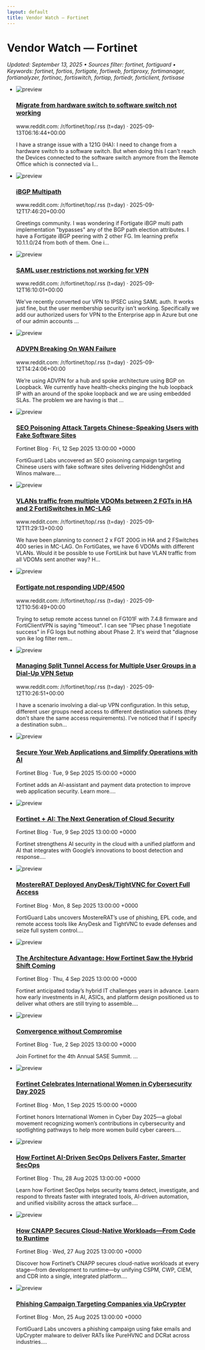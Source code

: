 ```yaml
---
layout: default
title: Vendor Watch — Fortinet
---
```


<link rel="stylesheet" href="{{ '/assets/css/cards.css' | relative_url }}">

# Vendor Watch — Fortinet

_Updated: September 13, 2025 • Sources filter: fortinet, fortiguard • Keywords: fortinet, fortios, fortigate, fortiweb, fortiproxy, fortimanager, fortianalyzer, fortinac, fortiswitch, fortiap, fortiedr, forticlient, fortisase_

<ul class="cards">
<li class="card">
  <img src="https://b.thumbs.redditmedia.com/jk_OliwK9xIK3Ar7CEuIVtyPd9o_BvAdrKLKLEcA2NY.jpg" alt="preview">
  <div>
    <h3><a href="https://www.reddit.com/r/fortinet/comments/1nfq3wf/migrate_from_hardware_switch_to_software_switch/" target="_blank" rel="noopener">Migrate from hardware switch to software switch not working</a></h3>
    <div class="meta">www.reddit.com: /r/fortinet/top/.rss (t=day) · 2025-09-13T06:16:44+00:00</div>
    <p>I have a strange issue with a 121G (HA): I need to change from a hardware switch to a software switch. But when doing this I can&#x27;t reach the Devices connected to the software switch anymore from the Remote Office which is connected via I...</p>
  </div>
</li>
<li class="card">
  <img src="https://icons.duckduckgo.com/ip3/www.reddit.com.ico" alt="preview">
  <div>
    <h3><a href="https://www.reddit.com/r/fortinet/comments/1nf9t33/ibgp_multipath/" target="_blank" rel="noopener">iBGP Multipath</a></h3>
    <div class="meta">www.reddit.com: /r/fortinet/top/.rss (t=day) · 2025-09-12T17:46:20+00:00</div>
    <p>Greetings community. I was wondering if Fortigate iBGP multi path implementation &quot;bypasses&quot; any of the BGP path election attributes. I have a Fortigate iBGP peering with 2 other FG. Im learning prefix 10.1.1.0/24 from both of them. One i...</p>
  </div>
</li>
<li class="card">
  <img src="https://icons.duckduckgo.com/ip3/www.reddit.com.ico" alt="preview">
  <div>
    <h3><a href="https://www.reddit.com/r/fortinet/comments/1nf7c5k/saml_user_restrictions_not_working_for_vpn/" target="_blank" rel="noopener">SAML user restrictions not working for VPN</a></h3>
    <div class="meta">www.reddit.com: /r/fortinet/top/.rss (t=day) · 2025-09-12T16:10:01+00:00</div>
    <p>We&#x27;ve recently converted our VPN to IPSEC using SAML auth. It works just fine, but the user membership security isn&#x27;t working. Specifically we add our authorized users for VPN to the Enterprise app in Azure but one of our admin accounts ...</p>
  </div>
</li>
<li class="card">
  <img src="https://icons.duckduckgo.com/ip3/www.reddit.com.ico" alt="preview">
  <div>
    <h3><a href="https://www.reddit.com/r/fortinet/comments/1nf4msv/advpn_breaking_on_wan_failure/" target="_blank" rel="noopener">ADVPN Breaking On WAN Failure</a></h3>
    <div class="meta">www.reddit.com: /r/fortinet/top/.rss (t=day) · 2025-09-12T14:24:06+00:00</div>
    <p>We’re using ADVPN for a hub and spoke architecture using BGP on Loopback. We currently have health-checks pinging the hub loopback IP with an around of the spoke loopback and we are using embedded SLAs. The problem we are having is that ...</p>
  </div>
</li>
<li class="card">
  <img src="https://feeds.fortinet.com/content/dam/fortinet-blog/fortinet-logo-white.svg" alt="preview">
  <div>
    <h3><a href="https://feeds.fortinet.com/~/924720758/0/fortinet/blogs~SEO-Poisoning-Attack-Targets-ChineseSpeaking-Users-with-Fake-Software-Sites" target="_blank" rel="noopener">SEO Poisoning Attack Targets Chinese-Speaking Users with Fake Software Sites</a></h3>
    <div class="meta">Fortinet Blog · Fri, 12 Sep 2025 13:00:00 +0000</div>
    <p>FortiGuard Labs uncovered an SEO poisoning campaign targeting Chinese users with fake software sites delivering Hiddengh0st and Winos malware.…</p>
  </div>
</li>
<li class="card">
  <img src="https://icons.duckduckgo.com/ip3/www.reddit.com.ico" alt="preview">
  <div>
    <h3><a href="https://www.reddit.com/r/fortinet/comments/1nf0o1o/vlans_traffic_from_multiple_vdoms_between_2_fgts/" target="_blank" rel="noopener">VLANs traffic from multiple VDOMs between 2 FGTs in HA and 2 FortiSwitches in MC-LAG</a></h3>
    <div class="meta">www.reddit.com: /r/fortinet/top/.rss (t=day) · 2025-09-12T11:29:13+00:00</div>
    <p>We have been planning to connect 2 x FGT 200G in HA and 2 FSwitches 400 series in MC-LAG. On FortiGates, we have 6 VDOMs with different VLANs. Would it be possible to use FortiLink but have VLAN traffic from all VDOMs sent another way? H...</p>
  </div>
</li>
<li class="card">
  <img src="https://icons.duckduckgo.com/ip3/www.reddit.com.ico" alt="preview">
  <div>
    <h3><a href="https://www.reddit.com/r/fortinet/comments/1nf02dc/fortigate_not_responding_udp4500/" target="_blank" rel="noopener">Fortigate not responding UDP/4500</a></h3>
    <div class="meta">www.reddit.com: /r/fortinet/top/.rss (t=day) · 2025-09-12T10:56:49+00:00</div>
    <p>Trying to setup remote access tunnel on FG101F with 7.4.8 firmware and FortiClientVPN is saying &quot;timeout&quot;. I can see &quot;IPsec phase 1 negotiate success&quot; in FG logs but nothing about Phase 2. It&#x27;s weird that &quot;diagnose vpn ike log filter rem...</p>
  </div>
</li>
<li class="card">
  <img src="https://icons.duckduckgo.com/ip3/www.reddit.com.ico" alt="preview">
  <div>
    <h3><a href="https://www.reddit.com/r/fortinet/comments/1nezjzl/managing_split_tunnel_access_for_multiple_user/" target="_blank" rel="noopener">Managing Split Tunnel Access for Multiple User Groups in a Dial-Up VPN Setup</a></h3>
    <div class="meta">www.reddit.com: /r/fortinet/top/.rss (t=day) · 2025-09-12T10:26:51+00:00</div>
    <p>I have a scenario involving a dial-up VPN configuration. In this setup, different user groups need access to different destination subnets (they don&#x27;t share the same access requirements). I’ve noticed that if I specify a destination subn...</p>
  </div>
</li>
<li class="card">
  <img src="https://feeds.fortinet.com/content/dam/fortinet-blog/fortinet-logo-white.svg" alt="preview">
  <div>
    <h3><a href="https://feeds.fortinet.com/~/924582716/0/fortinet/blogs~Secure-Your-Web-Applications-and-Simplify-Operations-with-AI" target="_blank" rel="noopener">Secure Your Web Applications and Simplify Operations with AI</a></h3>
    <div class="meta">Fortinet Blog · Tue, 9 Sep 2025 15:00:00 +0000</div>
    <p>Fortinet adds an AI-assistant and payment data protection to improve web application security. Learn more.…</p>
  </div>
</li>
<li class="card">
  <img src="https://feeds.fortinet.com/content/dam/fortinet-blog/fortinet-logo-white.svg" alt="preview">
  <div>
    <h3><a href="https://feeds.fortinet.com/~/924574256/0/fortinet/blogs~Fortinet-AI-The-Next-Generation-of-Cloud-Security" target="_blank" rel="noopener">Fortinet + AI: The Next Generation of Cloud Security</a></h3>
    <div class="meta">Fortinet Blog · Tue, 9 Sep 2025 13:00:00 +0000</div>
    <p>Fortinet strengthens AI security in the cloud with a unified platform and AI that integrates with Google’s innovations to boost detection and response.…</p>
  </div>
</li>
<li class="card">
  <img src="https://feeds.fortinet.com/content/dam/fortinet-blog/fortinet-logo-white.svg" alt="preview">
  <div>
    <h3><a href="https://feeds.fortinet.com/~/924516446/0/fortinet/blogs~MostereRAT-Deployed-AnyDeskTightVNC-for-Covert-Full-Access" target="_blank" rel="noopener">MostereRAT Deployed AnyDesk/TightVNC for Covert Full Access</a></h3>
    <div class="meta">Fortinet Blog · Mon, 8 Sep 2025 13:00:00 +0000</div>
    <p>FortiGuard Labs uncovers MostereRAT’s use of phishing, EPL code, and remote access tools like AnyDesk and TightVNC to evade defenses and seize full system control.…</p>
  </div>
</li>
<li class="card">
  <img src="https://feeds.fortinet.com/content/dam/fortinet-blog/fortinet-logo-white.svg" alt="preview">
  <div>
    <h3><a href="https://feeds.fortinet.com/~/924331538/0/fortinet/blogs~The-Architecture-Advantage-How-Fortinet-Saw-the-Hybrid-Shift-Coming" target="_blank" rel="noopener">The Architecture Advantage: How Fortinet Saw the Hybrid Shift Coming</a></h3>
    <div class="meta">Fortinet Blog · Thu, 4 Sep 2025 13:00:00 +0000</div>
    <p>Fortinet anticipated today’s hybrid IT challenges years in advance. Learn how early investments in AI, ASICs, and platform design positioned us to deliver what others are still trying to assemble.…</p>
  </div>
</li>
<li class="card">
  <img src="https://feeds.fortinet.com/content/dam/fortinet-blog/fortinet-logo-white.svg" alt="preview">
  <div>
    <h3><a href="https://feeds.fortinet.com/~/924219578/0/fortinet/blogs~Convergence-without-Compromise" target="_blank" rel="noopener">Convergence without Compromise</a></h3>
    <div class="meta">Fortinet Blog · Tue, 2 Sep 2025 13:00:00 +0000</div>
    <p>Join Fortinet for the 4th Annual SASE Summit. …</p>
  </div>
</li>
<li class="card">
  <img src="https://feeds.fortinet.com/content/dam/fortinet-blog/fortinet-logo-white.svg" alt="preview">
  <div>
    <h3><a href="https://feeds.fortinet.com/~/924174986/0/fortinet/blogs~Fortinet-Celebrates-International-Women-in-Cybersecurity-Day" target="_blank" rel="noopener">Fortinet Celebrates International Women in Cybersecurity Day 2025</a></h3>
    <div class="meta">Fortinet Blog · Mon, 1 Sep 2025 15:00:00 +0000</div>
    <p>Fortinet honors International Women in Cyber Day 2025—a global movement recognizing women’s contributions in cybersecurity and spotlighting pathways to help more women build cyber careers.…</p>
  </div>
</li>
<li class="card">
  <img src="https://feeds.fortinet.com/content/dam/fortinet-blog/fortinet-logo-white.svg" alt="preview">
  <div>
    <h3><a href="https://feeds.fortinet.com/~/923961695/0/fortinet/blogs~How-Fortinet-AIDriven-SecOps-Delivers-Faster-Smarter-SecOps" target="_blank" rel="noopener">How Fortinet AI-Driven SecOps Delivers Faster, Smarter SecOps</a></h3>
    <div class="meta">Fortinet Blog · Thu, 28 Aug 2025 13:00:00 +0000</div>
    <p>Learn how Fortinet SecOps helps security teams detect, investigate, and respond to threats faster with integrated tools, AI-driven automation, and unified visibility across the attack surface.…</p>
  </div>
</li>
<li class="card">
  <img src="https://feeds.fortinet.com/content/dam/fortinet-blog/fortinet-logo-white.svg" alt="preview">
  <div>
    <h3><a href="https://feeds.fortinet.com/~/923902502/0/fortinet/blogs~How-CNAPP-Secures-CloudNative-Workloads%e2%80%94From-Code-to-Runtime" target="_blank" rel="noopener">How CNAPP Secures Cloud-Native Workloads—From Code to Runtime</a></h3>
    <div class="meta">Fortinet Blog · Wed, 27 Aug 2025 13:00:00 +0000</div>
    <p>Discover how Fortinet’s CNAPP secures cloud-native workloads at every stage—from development to runtime—by unifying CSPM, CWP, CIEM, and CDR into a single, integrated platform.…</p>
  </div>
</li>
<li class="card">
  <img src="https://feeds.fortinet.com/content/dam/fortinet-blog/fortinet-logo-white.svg" alt="preview">
  <div>
    <h3><a href="https://feeds.fortinet.com/~/923775137/0/fortinet/blogs~Phishing-Campaign-Targeting-Companies-via-UpCrypter" target="_blank" rel="noopener">Phishing Campaign Targeting Companies via UpCrypter</a></h3>
    <div class="meta">Fortinet Blog · Mon, 25 Aug 2025 13:00:00 +0000</div>
    <p>FortiGuard Labs uncovers a phishing campaign using fake emails and UpCrypter malware to deliver RATs like PureHVNC and DCRat across industries.…</p>
  </div>
</li>
</ul>
